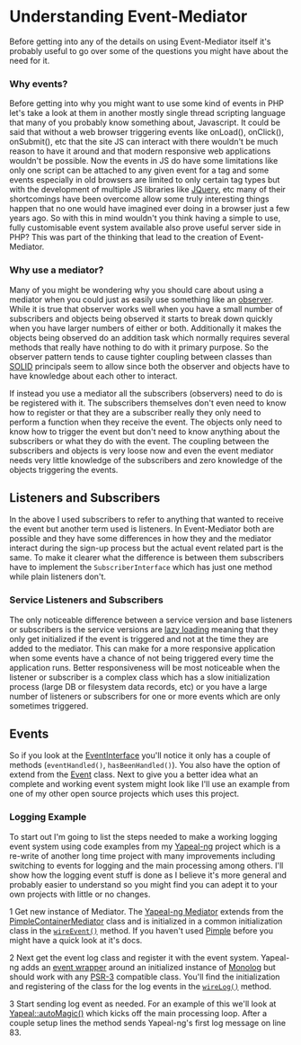 # Understanding Event-Mediator

Before getting into any of the details on using Event-Mediator itself it's probably useful to go over some of the
questions you might have about the need for it.

### Why events?

Before getting into why you might want to use some kind of events in PHP let's take a look at them in another mostly
single thread scripting language that many of you probably know something about, Javascript. It could be said that
without a web browser triggering events like onLoad(), onClick(), onSubmit(), etc that the site JS can interact with
there wouldn't be much reason to have it around and that modern responsive web applications wouldn't be possible. Now
the events in JS do have some limitations like only one script can be attached to any given event for a tag and some
events especially in old browsers are limited to only certain tag types but with the development of multiple JS
libraries like [JQuery](https://jquery.com/), etc many of their shortcomings have been overcome allow some truly
interesting things happen that no one would have imagined ever doing in a browser just a few years ago. So with this in
mind wouldn't you think having a simple to use, fully customisable event system available also prove useful server side
in PHP? This was part of the thinking that lead to the creation of Event-Mediator.

### Why use a mediator?

Many of you might be wondering why you should care about using a mediator when you could just as easily use something
like an [observer](https://en.wikipedia.org/wiki/Observer_pattern). While it is true that observer works well when you
have a small number of subscribers and objects being observed it starts to break down quickly when you have larger
numbers of either or both. Additionally it makes the objects being observed do an addition task which normally requires
several methods that really have nothing to do with it primary purpose. So the observer pattern tends to cause
tighter coupling between classes than [SOLID](https://en.wikipedia.org/wiki/SOLID_%28object-oriented_design%29)
principals seem to allow since both the observer and objects have to have knowledge about each other to interact.

If instead you use a mediator all the subscribers (observers) need to do is be registered with it. The subscribers
themselves don't even need to know how to register or that they are a subscriber really they only need to perform a
function when they receive the event. The objects only need to know how to trigger the event but don't need to know
anything about the subscribers or what they do with the event. The coupling between the subscribers and objects is very
loose now and even the event mediator needs very little knowledge of the subscribers and zero knowledge of the objects
triggering the events.

## Listeners and Subscribers

In the above I used subscribers to refer to anything that wanted to receive the event but another term used is 
listeners. In Event-Mediator both are possible and they have some differences in how they and the mediator interact
during the sign-up process but the actual event related part is the same. To make it clearer what the difference is
between them subscribers have to implement the `SubscriberInterface` which has just one method while plain listeners
don't.

### Service Listeners and Subscribers

The only noticeable difference between a service version and base listeners or subscribers is the service versions are
[lazy loading](https://en.wikipedia.org/wiki/Lazy_loading) meaning that they only get initialized if the event is
triggered and not at the time they are added to the mediator. This can make for a more responsive application when some
events have a chance of not being triggered every time the application runs. Better responsiveness will be most
noticeable when the listener or subscriber is a complex class which has a slow initialization process (large DB or
filesystem data records, etc) or you have a large number of listeners or subscribers for one or more events which are
only sometimes triggered.

## Events

So if you look at the
[EventInterface](https://github.com/Dragonrun1/event-mediator/blob/master/src/EventInterface.php)
you'll notice it only has a couple of methods (`eventHandled()`,
`hasBeenHandled()`). You also have the option of extend from the
[Event](https://github.com/Dragonrun1/event-mediator/blob/master/src/Event.php)
class. Next to give you a better idea what an complete and working event system might look like I'll use an example from
one of my other open source projects which uses this project.
 
### Logging Example

To start out I'm going to list the steps needed to make a working logging event system using code examples from my
[Yapeal-ng](https://github.com/Yapeal/yapeal-ng) project which is a re-write of another long time project with many
improvements including switching to events for logging and the main processing among others. I'll show how the logging
event stuff is done as I believe it's more general and probably easier to understand so you might find you can adept it
to your own projects with little or no changes.

  1 Get new instance of Mediator. The
  [Yapeal-ng Mediator](https://github.com/Yapeal/yapeal-ng/blob/master/lib/Event/Mediator.php) extends from the
  [PimpleContainerMediator](https://github.com/Dragonrun1/event-mediator/blob/master/src/PimpleContainerMediator.php)
  class and is initialized in a common initialization class in the
  [`wireEvent()`](https://github.com/Yapeal/yapeal-ng/blob/eef492830cb53c195d8887abdb63f5912eead2ca/lib/Configuration/Wiring.php#L449-L453)
  method. If you haven't used [Pimple](http://pimple.sensiolabs.org/) before you might have a quick look at it's docs.
  
  2 Next get the event log class and register it with the event system. Yapeal-ng adds an
  [event wrapper](https://github.com/Yapeal/yapeal-ng/blob/master/lib/Log/Logger.php)
  around an initialized instance of [Monolog](https://github.com/Seldaek/monolog) but should work with any
  [PSR-3](https://github.com/php-fig/fig-standards/blob/master/accepted/PSR-3-logger-interface.md) compatible class.
  You'll find the initialization and registering of the class for the log events in the
  [`wireLog()`](https://github.com/Yapeal/yapeal-ng/blob/eef492830cb53c195d8887abdb63f5912eead2ca/lib/Configuration/Wiring.php#L456-L503)
  method.
  
  3 Start sending log event as needed. For an example of this we'll look at
  [Yapeal::autoMagic()](https://github.com/Yapeal/yapeal-ng/blob/eef492830cb53c195d8887abdb63f5912eead2ca/lib/Yapeal.php#L69-L131)
  which kicks off the main processing loop. After a couple setup lines the method sends Yapeal-ng's first log message on
  line 83.
  
